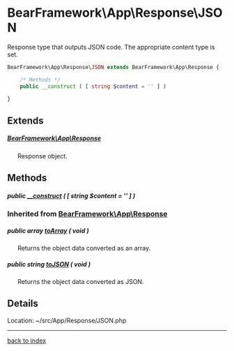 # BearFramework\App\Response\JSON

Response type that outputs JSON code. The appropriate content type is set.

```php
BearFramework\App\Response\JSON extends BearFramework\App\Response {

	/* Methods */
	public __construct ( [ string $content = '' ] )

}
```

## Extends

##### [BearFramework\App\Response](bearframework.app.response.class.md)

&nbsp;&nbsp;&nbsp;&nbsp;&nbsp;&nbsp;Response object.

## Methods

##### public [__construct](bearframework.app.response.json.__construct.method.md) ( [ string $content = '' ] )

### Inherited from [BearFramework\App\Response](bearframework.app.response.class.md)

##### public array [toArray](bearframework.app.response.toarray.method.md) ( void )

&nbsp;&nbsp;&nbsp;&nbsp;&nbsp;&nbsp;Returns the object data converted as an array.

##### public string [toJSON](bearframework.app.response.tojson.method.md) ( void )

&nbsp;&nbsp;&nbsp;&nbsp;&nbsp;&nbsp;Returns the object data converted as JSON.

## Details

Location: ~/src/App/Response/JSON.php

---

[back to index](index.md)

